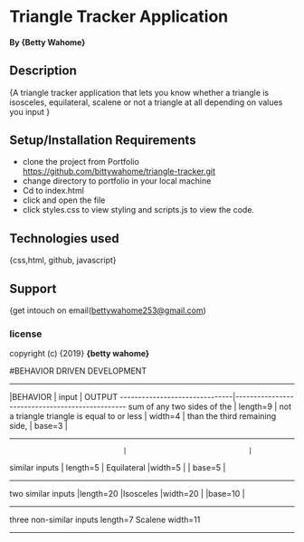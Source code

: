 # Triangle Tracker Application

#### By **{Betty Wahome}**

## Description
{A triangle tracker application that lets you know whether a triangle is isosceles,
equilateral, scalene or not a triangle at all depending on values you input }

## Setup/Installation Requirements
* clone the project from Portfolio https://github.com/bittywahome/triangle-tracker.git
* change directory to portfolio in your local machine
* Cd to index.html
* click and open the file
* click styles.css to view styling and scripts.js to view the code.



## Technologies used
{css,html, github, javascript}

## Support
{get intouch on email(bettywahome253@gmail.com)


### license

copyright (c) {2019} **{betty wahome}**



#BEHAVIOR DRIVEN DEVELOPMENT
________________________________________________________________________________
|BEHAVIOR                      |  input                        | OUTPUT
-------------------------------|------------------------------------------------
sum of any two sides of the    | length=9                     | not a triangle
triangle is equal to or less   | width=4                      |
than the third remaining side, | base=3                       |
________________________________________________________________________________
                                |                              |
similar inputs                  | length=5                     | Equilateral
                                |width=5                       |
                                | base=5                       |
________________________________________________________________________________
two similar inputs              |length=20                      |Isosceles
                                |width=20                       |
                                |base=10                        |
________________________________________________________________________________
three non-similar inputs         length=7                       Scalene
                                  width=11
________________________________________________________________________________
